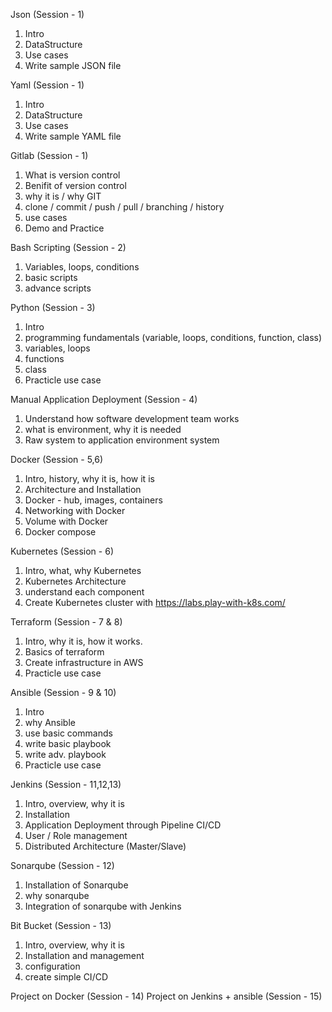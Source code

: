 Json (Session - 1)
1) Intro
2) DataStructure
3) Use cases
4) Write sample JSON file

Yaml (Session - 1)
1) Intro
2) DataStructure
3) Use cases
4) Write sample YAML file

Gitlab (Session - 1)
1) What is version control
2) Benifit of version control
2) why it is / why GIT
3) clone / commit / push / pull / branching / history 
4) use cases
5) Demo and Practice

Bash Scripting (Session - 2)
1) Variables, loops, conditions
2) basic scripts
3) advance scripts

Python (Session - 3) 
1) Intro
2) programming fundamentals (variable, loops, conditions, function, class)
3) variables, loops
4) functions
5) class
6) Practicle use case

Manual Application Deployment (Session - 4)
1) Understand how software development team works
2) what is environment, why it is needed
3) Raw system to application environment system

Docker (Session - 5,6)
1) Intro, history, why it is, how it is
2) Architecture and Installation
3) Docker - hub, images, containers
4) Networking with Docker
5) Volume with Docker
6) Docker compose

Kubernetes (Session - 6)
1) Intro, what, why Kubernetes
2) Kubernetes Architecture
3) understand each component 
4) Create Kubernetes cluster with https://labs.play-with-k8s.com/

Terraform (Session - 7 & 8)
1) Intro, why it is, how it works.
2) Basics of terraform
3) Create infrastructure in AWS
4) Practicle use case

Ansible (Session - 9 & 10)
1) Intro
2) why Ansible
3) use basic commands
4) write basic playbook 
5) write adv. playbook
6) Practicle use case

Jenkins (Session - 11,12,13)
1) Intro, overview, why it is
2) Installation 
3) Application Deployment through Pipeline CI/CD
4) User / Role management
5) Distributed Architecture (Master/Slave)

Sonarqube (Session - 12)
1) Installation of Sonarqube
2) why sonarqube
3) Integration of sonarqube with Jenkins

Bit Bucket (Session - 13)
1) Intro, overview, why it is
2) Installation and management
3) configuration
3) create simple CI/CD

Project on Docker (Session - 14)
Project on Jenkins + ansible (Session - 15)
